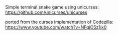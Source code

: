 Simple terminal snake game using unicurses:
https://github.com/unicurses/unicurses

ported from the curses implementation of Codezilla:
https://www.youtube.com/watch?v=NFqjO5z1jx0
